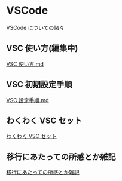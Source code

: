 # VSCode

VSCode についての諸々

## VSC 使い方(編集中)

[VSC 使い方.md](/VSC使い方.md)

## VSC 初期設定手順

[VSC 設定手順.md](/VSC設定手順.md)

## わくわく VSC セット

[わくわく VSC セット](/わくわくVSCセット)

## 移行にあたっての所感とか雑記

[移行にあたっての所感とか雑記](/移行にあたっての所感とか雑記.md)
